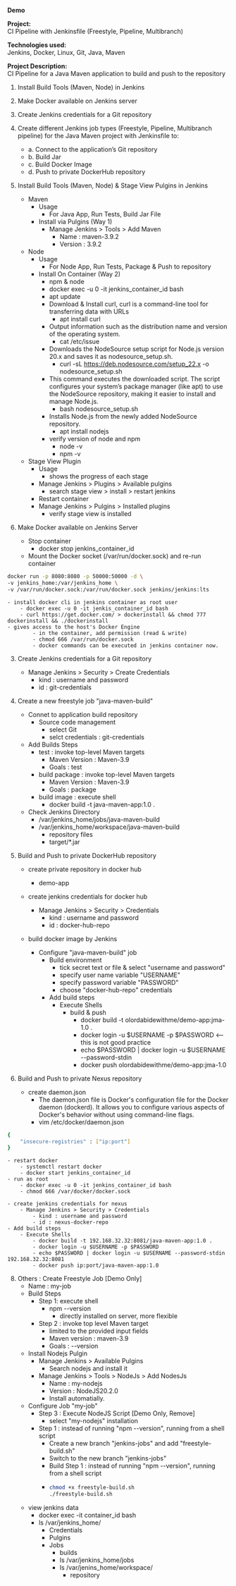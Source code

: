 **Demo**

**Project:**  
CI Pipeline with Jenkinsfile (Freestyle, Pipeline, Multibranch)

**Technologies used:**  
Jenkins, Docker, Linux, Git, Java, Maven

**Project Description:**  
CI Pipeline for a Java Maven application to build and push to the repository

1. Install Build Tools (Maven, Node) in Jenkins
2. Make Docker available on Jenkins server
3. Create Jenkins credentials for a Git repository
4. Create different Jenkins job types (Freestyle, Pipeline, Multibranch pipeline) for the Java Maven project with Jenkinsfile to:
   - a. Connect to the application’s Git repository
   - b. Build Jar
   - c. Build Docker Image
   - d. Push to private DockerHub repository


1. Install Build Tools (Maven, Node) & Stage View Pulgins in Jenkins
	- Maven
		- Usage
			- For Java App, Run Tests, Build Jar File
		- Install via Pulgins (Way 1)
			- Manage Jenkins > Tools > Add Maven
				- Name : maven-3.9.2
				- Version : 3.9.2
	- Node
		- Usage
			- For Node App, Run Tests, Package & Push to repository
		- Install On Container (Way 2)
			- npm & node
			- docker exec -u 0 -it jenkins_container_id bash
			- apt update
			- Download & Install curl, curl is a command-line tool for transferring data with URLs
				- apt install curl
			- Output information such as the distribution name and version of the operating system.
				- cat /etc/issue
			- Downloads the NodeSource setup script for Node.js version 20.x and saves it as nodesource_setup.sh.
				- curl -sL https://deb.nodesource.com/setup_22.x -o nodesource_setup.sh
			- This command executes the downloaded script. The script configures your system’s package manager (like apt) to use the NodeSource repository, making it easier to install and manage Node.js.
				- bash nodesource_setup.sh
			- Installs Node.js from the newly added NodeSource repository.
				- apt install nodejs
			- verify version of node and npm
				- node -v
				- npm -v
	- Stage View Plugin
		- Usage
			- shows the progress of each stage
		- Manage Jenkins > Plugins > Available pulgins
			- search stage view > install > restart jenkins
		- Restart container
		- Manage Jenkins > Pulgins > Installed plugins 
			- verify stage view is installed

2. Make Docker available on Jenkins Server
	- Stop container
		- docker stop jenkins_container_id
	- Mount the Docker socket (/var/run/docker.sock) and re-run container
```bash
docker run -p 8080:8080 -p 50000:50000 -d \
-v jenkins_home:/var/jenkins_home \ 
-v /var/run/docker.sock:/var/run/docker.sock jenkins/jenkins:lts
```
	- install docker cli in jenkins container as root user
		- docker exec -u 0 -it jenkis_container_id bash
		- curl https://get.docker.com/ > dockerinstall && chmod 777 dockerinstall && ./dockerinstall
	- gives access to the host's Docker Engine
			- in the container, add permission (read & write)
			- chmod 666 /var/run/docker.sock
			- docker commands can be executed in jenkins container now.


3. Create Jenkins credentials for a Git repository
	- Manage Jenkins > Security > Create Credentials
		- kind : username and password
		- id : git-credentials

4. Create a new freestyle job "java-maven-build"
	- Connet to application build repository
		- Source code management
			- select Git
			- selct credentials : git-credentials
	- Add Builds Steps
		- test : invoke top-level Maven targets
			- Maven Version : Maven-3.9
			- Goals : test
		- build package : invoke top-level Maven targets
			- Maven Version : Maven-3.9
			- Goals : package
		- build image : execute shell
			- docker build -t java-maven-app:1.0 .
	- Check Jenkins Directory
		- /var/jenkins_home/jobs/java-maven-build
		- /var/jenkins_home/workspace/java-maven-build
			- repository files
			- target/*.jar


			
6. Build and Push to private DockerHub repository
	- create private repository in docker hub 
		- demo-app
	- create jenkins credentials for docker hub 
		- Manage Jenkins > Security > Credentials
			- kind : username and password
			- id : docker-hub-repo

	- build docker image by Jenkins
		- Configure "java-maven-build" job
			- Build environment
				- tick secret text or file & select "username and password"
				- specify user name variable "USERNAME"
				- specify password variable "PASSWORD"
				- choose "docker-hub-repo" credentials
			- Add build steps
				- Execute Shells
					- build & push
						- docker build -t olordabidewithme/demo-app:jma-1.0 .
						- docker login -u $USERNAME -p $PASSWORD <-- this is not good practice
						- echo $PASSWORD | docker login -u $USERNAME --password-stdin
						- docker push olordabidewithme/demo-app:jma-1.0

7. Build and Push to private Nexus repository
	- create daemon.json
		- The daemon.json file is Docker's configuration file for the Docker daemon (dockerd). It allows you to configure various aspects of Docker's behavior without using command-line flags.
		- vim /etc/docker/daemon.json
```bash
{
	"insecure-registries" : ["ip:port"]
}
```
	- restart docker
		- systemctl restart docker
		- docker start jenkins_container_id
	- run as root
		- docker exec -u 0 -it jenkins_container_id bash
		- chmod 666 /var/docker/docker.sock

	- create jenkins credentials for nexus
		- Manage Jenkins > Security > Credentials
			- kind : username and password
			- id : nexus-docker-repo
	- Add build steps
		- Execute Shells
			- docker build -t 192.168.32.32:8081/java-maven-app:1.0 .
			- docker login -u $USERNAME -p $PASSWORD
			- echo $PASSWORD | docker login -u $USERNAME --password-stdin 192.168.32.32:8081
			- docker push ip:port/java-maven-app:1.0



8. Others : Create Freestyle Job [Demo Only]
	- Name : my-job
	- Build Steps
		- Step 1: execute shell
			- npm --version
				- directly installed on server, more flexible
		- Step 2 : invoke top level Maven target
			- limited to the provided input fields
			- Maven version : maven-3.9
			- Goals : --version
	- Install Nodejs Pulgin
		- Manage Jenkins > Available Pulgins 
			- Search nodejs and install it
		- Manage Jenkins > Tools > NodeJs > Add NodesJs
			- Name : my-nodejs
			- Version : NodeJS20.2.0
			- Install automatially.
	- Configure Job "my-job"
		- Step 3 : Execute NodeJS Script [Demo Only, Remove]
			- select "my-nodejs" installation
		- Step 1 : instead of running "npm --version", running from a shell script
			- Create a new branch "jenkins-jobs" and add "freestyle-build.sh"
			- Switch to the new branch "jenkins-jobs"
			- Build Step 1 : instead of running "npm --version", running from a shell script
			- ```bash
			  chmod +x freestyle-build.sh
			  ./freestyle-build.sh
			  ```
	- view jenkins data
		- docker exec -it container_id bash
		- ls /var/jenkins_home/
			- Credentials
			- Pulgins
			- Jobs
				- builds
				- ls /var/jenkins_home/jobs
				- ls /var/jenins_home/workspace/
					- repository
